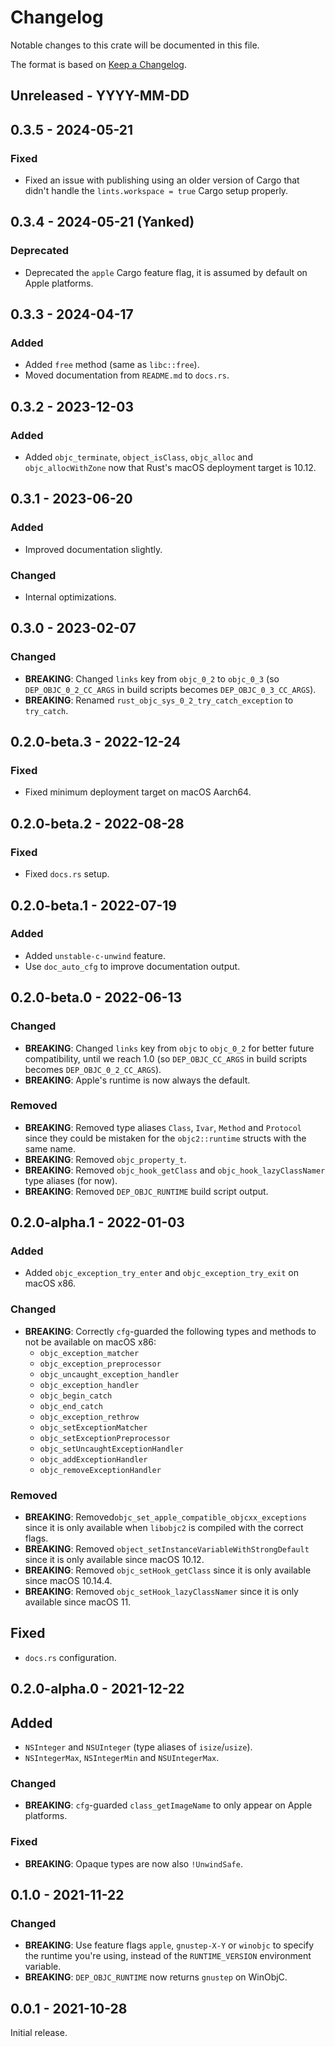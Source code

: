 # Changelog

Notable changes to this crate will be documented in this file.

The format is based on [Keep a Changelog](https://keepachangelog.com/en/1.0.0/).

## Unreleased - YYYY-MM-DD


## 0.3.5 - 2024-05-21

### Fixed
* Fixed an issue with publishing using an older version of Cargo that didn't
  handle the `lints.workspace = true` Cargo setup properly.


## 0.3.4 - 2024-05-21 (Yanked)

### Deprecated
* Deprecated the `apple` Cargo feature flag, it is assumed by default on Apple
  platforms.


## 0.3.3 - 2024-04-17

### Added
* Added `free` method (same as `libc::free`).
* Moved documentation from `README.md` to `docs.rs`.


## 0.3.2 - 2023-12-03

### Added
* Added `objc_terminate`, `object_isClass`, `objc_alloc` and
  `objc_allocWithZone` now that Rust's macOS deployment target is 10.12.


## 0.3.1 - 2023-06-20

### Added
* Improved documentation slightly.

### Changed
* Internal optimizations.


## 0.3.0 - 2023-02-07

### Changed
* **BREAKING**: Changed `links` key from `objc_0_2` to `objc_0_3` (so
  `DEP_OBJC_0_2_CC_ARGS` in build scripts becomes `DEP_OBJC_0_3_CC_ARGS`).
* **BREAKING**: Renamed `rust_objc_sys_0_2_try_catch_exception` to
  `try_catch`.


## 0.2.0-beta.3 - 2022-12-24

### Fixed
* Fixed minimum deployment target on macOS Aarch64.


## 0.2.0-beta.2 - 2022-08-28

### Fixed
* Fixed `docs.rs` setup.


## 0.2.0-beta.1 - 2022-07-19

### Added
* Added `unstable-c-unwind` feature.
* Use `doc_auto_cfg` to improve documentation output.


## 0.2.0-beta.0 - 2022-06-13

### Changed
* **BREAKING**: Changed `links` key from `objc` to `objc_0_2` for better
  future compatibility, until we reach 1.0 (so `DEP_OBJC_CC_ARGS` in build
  scripts becomes `DEP_OBJC_0_2_CC_ARGS`).
* **BREAKING**: Apple's runtime is now always the default.

### Removed
* **BREAKING**: Removed type aliases `Class`, `Ivar`, `Method` and `Protocol`
  since they could be mistaken for the `objc2::runtime` structs with the same
  name.
* **BREAKING**: Removed `objc_property_t`.
* **BREAKING**: Removed `objc_hook_getClass` and `objc_hook_lazyClassNamer`
  type aliases (for now).
* **BREAKING**: Removed `DEP_OBJC_RUNTIME` build script output.


## 0.2.0-alpha.1 - 2022-01-03

### Added
* Added `objc_exception_try_enter` and `objc_exception_try_exit` on macOS x86.

### Changed
* **BREAKING**: Correctly `cfg`-guarded the following types and methods to not
  be available on macOS x86:
  - `objc_exception_matcher`
  - `objc_exception_preprocessor`
  - `objc_uncaught_exception_handler`
  - `objc_exception_handler`
  - `objc_begin_catch`
  - `objc_end_catch`
  - `objc_exception_rethrow`
  - `objc_setExceptionMatcher`
  - `objc_setExceptionPreprocessor`
  - `objc_setUncaughtExceptionHandler`
  - `objc_addExceptionHandler`
  - `objc_removeExceptionHandler`

### Removed
* **BREAKING**: Removed`objc_set_apple_compatible_objcxx_exceptions` since it
  is only available when `libobjc2` is compiled with the correct flags.
* **BREAKING**: Removed `object_setInstanceVariableWithStrongDefault` since it
  is only available since macOS 10.12.
* **BREAKING**: Removed `objc_setHook_getClass` since it is only available
  since macOS 10.14.4.
* **BREAKING**: Removed `objc_setHook_lazyClassNamer` since it is only
  available since macOS 11.

## Fixed
* `docs.rs` configuration.


## 0.2.0-alpha.0 - 2021-12-22

## Added
* `NSInteger` and `NSUInteger` (type aliases of `isize`/`usize`).
* `NSIntegerMax`, `NSIntegerMin` and `NSUIntegerMax`.

### Changed
* **BREAKING**: `cfg`-guarded `class_getImageName` to only appear on Apple
  platforms.

### Fixed
* **BREAKING**: Opaque types are now also `!UnwindSafe`.


## 0.1.0 - 2021-11-22

### Changed
* **BREAKING**: Use feature flags `apple`, `gnustep-X-Y` or `winobjc` to
  specify the runtime you're using, instead of the `RUNTIME_VERSION`
  environment variable.
* **BREAKING**: `DEP_OBJC_RUNTIME` now returns `gnustep` on WinObjC.


## 0.0.1 - 2021-10-28

Initial release.

